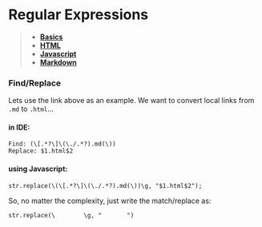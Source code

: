 # Regular Expressions    
    
> * **[Basics](./Basics.md)**    
> * **[HTML](./HTML.md)**    
> * **[Javascript](./Javascript.md)**    
> * **[Markdown](./Markdown.md)**    
    
### Find/Replace    
Lets use the link above as an example. We want to convert local links from `.md` to `.html`...    
#### in IDE:    
```    
Find: (\[.*?\]\(\./.*?).md(\))    
Replace: $1.html$2    
```    
#### using Javascript:    
```    
str.replace(\(\[.*?\]\(\./.*?).md(\))\g, "$1.html$2");    
```    
So, no matter the complexity, just write the match/replace as:    
```    
str.replace(\        \g, "       ")    
```    
 